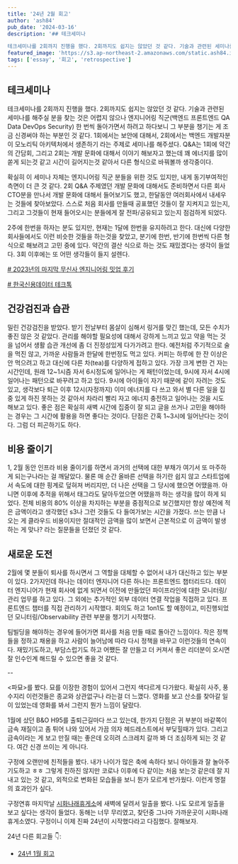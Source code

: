 ```yaml
---
title: '24년 2월 회고'
author: 'ash84'
pub_date: '2024-03-16'
description: '## 테크세미나 

테크세미나를 2회까지 진행을 했다. 2회까지도 쉽지는 않았던 것 같다. 기술과 관련된 세미나를 해주실 분을 찾는 것은 어렵지 않으나 엔지니어링 직군(백엔드 프론트엔드 QA Data DevOps Security) 한 번씩 돌아가면서 하려고 하다보니 그 부분을 챙기는 게 조금 신경써야 하는 부분인 것 같다. 1회에서는 보안에 대해서, 2회에서는 백엔드 개발자분이 모노리틱 아키텍처에서 생존하기 라는 주제로 세미나를 해주셨다. Q&A는 1회에 약간의 간담회, 그리고 2회는 개발 문화에 대해서 이야기 해보자고 했는데 꽤'
featured_image: 'https://s3.ap-northeast-2.amazonaws.com/static.ash84.io/images/blog/february-2024-retrospective/sun.png'
tags: ['essay', '회고', 'retrospective']
---
```


## 테크세미나 

테크세미나를 2회까지 진행을 했다. 2회까지도 쉽지는 않았던 것 같다. 기술과 관련된 세미나를 해주실 분을 찾는 것은 어렵지 않으나 엔지니어링 직군(백엔드 프론트엔드 QA Data DevOps Security) 한 번씩 돌아가면서 하려고 하다보니 그 부분을 챙기는 게 조금 신경써야 하는 부분인 것 같다. 1회에서는 보안에 대해서, 2회에서는 백엔드 개발자분이 모노리틱 아키텍처에서 생존하기 라는 주제로 세미나를 해주셨다. Q&A는 1회에 약간의 간담회, 그리고 2회는 개발 문화에 대해서 이야기 해보자고 했는데 꽤 에너지를 많이 쏟게 되는것 같고 시간이 길어지는것 같아서 다른 형식으로 바꿔볼까 생각중이다. 

확실히 이 세미나 자체는 엔지니어링 직군 분들을 위한 것도 있지만, 내게 동기부여적인 측면이 더 큰 것 같다. 2회 Q&A 주제였던 개발 문화에 대해서도 준비하면서 다른 회사 CTO분을 만나서 개발 문화에 대해서 들어보기도 했고, 한달동안 여러회사에서 내세우는 것들에 찾아보았다. 스스로 처음 회사를 만들때 공표했던 것들이 잘 지켜지고 있는지, 그리고 그것들이 현재 들어오시는 분들에게 잘 전파/공유되고 있는지 점검하게 되었다. 

2주에 한번을 하자는 분도 있지만, 현재는 1달에 한번을 유지하려고 한다. 대신에 다양한 회사들에서도 이런 비슷한 것들을 하는것을 찾았고, 분기에 한번, 반기에 한번씩 다른 형식으로 해보려고 고민 중에 있다. 약간의 결산 식으로 하는 것도 재밌겠다는 생각이 들었다. 3회 이후에는 또 어떤 생각들이 들지 설렌다. 

[# 2023년의 마지막 무신사 엔지니어링 밋업 후기](https://medium.com/musinsa-tech/2023%EB%85%84-%EB%A7%88%EC%A7%80%EB%A7%89-%EB%AC%B4%EC%8B%A0%EC%82%AC-%EC%97%94%EC%A7%80%EB%8B%88%EC%96%B4%EB%A7%81-%EB%B0%8B%EC%97%85-%ED%9B%84%EA%B8%B0-e236ba528d8a)

[# 한국신용데이터 테크톡](https://www.linkedin.com/posts/korea-credit-data_ukuqvpsxusqbqzustwtps-kcd-qpqrqerlkupi-activity-7165976699866722306-rDp4?utm_source=share&utm_medium=member_desktop)

## 건강검진과 습관 

밀린 건강검진을 받았다. 받기 전날부터 몸살이 심해서 링거를 맞긴 했는데, 모든 수치가 좋진 않은 것 같았다. 관리를 해야할 필요성에 대해서 강하게 느끼고 있고 약을 먹는 것을 넘어서 생활 습관 개선에 좀 더 진정성있게 다가가려고 한다. 예전처럼 주기적으로 술을 먹진 않고, 가까운 사람들과 한달에 한번정도 먹고 있다. 커피는 하루에 한 잔 이상은 안 먹으려고 하고 대신에 다른 차(tea)를 다양하게 접하고 있다. 가장 크게 변한 건 자는 시간인데, 원래 12~1시즘 자서 6시정도에 일어나는 게 패턴이었는데, 9시에 자서 4시에 일어나는 패턴으로 바꾸려고 하고 있다. 9시에 아이들이 자기 때문에 같이 자려는 것도 있고, 생각보다 퇴근 이후 12시(자정까지) 이미 에너지를 다 쓰고 와서 별 다른 일을 집중 있게 하진 못하는 것 같아서 차라리 빨리 자고 에너지 충전하고 일어나는 것을 시도 해보고 있다. 좋은 점은 확실히 새벽 시간에 집중이 잘 되고 글을 쓰거나 고민을 해야하는 경우는 그 시간에 활용을 하면 좋다는 것이다. 단점은 간혹 1~3시에 일어난다는 것이다. 그럼 더 피곤하기도 하다. 

## 비용 줄이기 

1, 2월 동안 인프라 비용 줄이기를 하면서 과거의 선택에 대한 부채가 여기서 또 마주하게 되는구나라는 걸 깨달았다. 물론 매 순간 올바른 선택을 하기란 쉽지 않고 스타트업에서 속도에 대한 핑계로 덮혀져 버리지만, 더 나은 선택을 그 당시에 했으면 어땠을까. 아니면 이후에 추적을 위해서 태그라도 달아두었으면 어땠을까 하는 생각을 많이 하게 되었다. 전체 비용의 80% 이상을 차지하는 부분을 중점적으로 보긴했지만 항상 예전에 적은 금액이라고 생각했던 s3나 그런 것들도 다 들여가보는 시간을 가졌다. 쓰는 만큼 나오는 게 클라우드 비용이지만 절대적인 금액을 많이 보면서 근본적으로 이 금액이 발생하는 게 맞나? 라는 질문들을 던졌던 것 같다. 

## 새로운 도전 

2월에 몇 분들이 퇴사를 하시면서 그 역할을 대체할 수 없어서 내가 대신하고 있는 부분이 있다. 2가지인데 하나는 데이터 엔지니어 다른 하나는 프론트엔드 챕터리드다. 데이터 엔지니어가 현재 회사에 없게 되면서 이전에 만들었던 파이프라인에 대한 모니터링/관리 업무를 하고 있다. 그 외에는 추가적인 외부 데이터 연결 작업을 직접하고 있다. 프론트엔드 챕터를 직접 관리하기 시작했다. 회의도 하고 1on1도 할 예정이고, 미진행되었던 모니터링/Observability 관련 부분을 챙기기 시작했다. 

팀빌딩을 해야하는 경우에 들어가면 회사를 처음 만들 때로 돌아간 느낌이다. 작은 정책들을 정하고 채용을 하고 사람이 늘어남에 따라 다시 정책을 바꾸고 이런것들의 연속이다. 재밌기도하고, 부담스럽기도 하고 어쨌든 잘 만들고 더 커져서 좋은 리더분이 오시면 잘 인수인계 해드릴 수 있으면 좋을 것 같다. 

-- 

<파묘>를 봤다. 묘를 이장한 경험이 있어서 그런지 색다르게 다가왔다. 확실히 사주, 풍수지리 이런것들은 종교와 상관없구나 라는걸 더 느꼈다. 영화를 보고 산소를 찾아갈 일이 있었는데 영화를 봐서 그런지 뭔가 느낌이 달랐다. 

1월에 샀던 B&O H95를 출퇴근길마다 쓰고 있는데, 한가지 단점은 귀 부분이 바같쪽이 금속 재질이고 좀 튀어 나와 있어서 가끔 의자 헤드레스트에서 부딪힐때가 있다. 그리고 금속이라는 게 보고 만질 때는 좋은데 오히려 스크레치 갈까 봐 더 조심하게 되는 것 같다. 여간 신경 쓰이는 게 아니다. 

구정에 오랜만에 친적들을 봤다. 내가 나이가 많은 축에 속하다 보니 아이들과 잘 놀아주기도하고 ㅎㅎ 그렇게 친하진 않지만 코로나 이후에 다 같이는 처음 보는것 같은데 잘 지내고 있는 것 같고, 외적으로 변화된 모습들을 보니 뭔가 모르게 반가웠다. 이런게 명절의 효과인가 싶다.  

구정연휴 마지막날 [시화나래휴게소](https://blog.naver.com/inalove/223309074723)에 새벽에 달려서 일출을 봤다. 나도 모르게 일출을 보고 싶다는 생각이 들었다. 동해는 너무 무리였고, 찾던중 그나마 가까운곳이 시화나래휴게소였다. 구정이니 이제 진짜 24년이 시작했다라고 다짐했다. 잘해보자. 


24년 다른 회고들 👇:  
- [24년 1월 회고](https://ash84.io/2024/02/01/january-2024-retrospective/)
